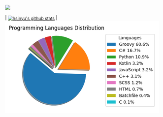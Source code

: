 ![](https://github-profile-summary-cards.vercel.app/api/cards/profile-details?username=weitsunglin&theme=vue)

| <a href="https://github.com/anuraghazra/github-readme-stats"><img align="center" src="https://github-readme-stats.vercel.app/api?username=weitsunglin&show_icons=true&include_all_commits=true&theme=vue&hide_border=true" alt="hsinyu's github stats" /></a> | 
![code_exp_figure](https://github.com/weitsunglin/weitsunglin/blob/main/code_exp.png)
